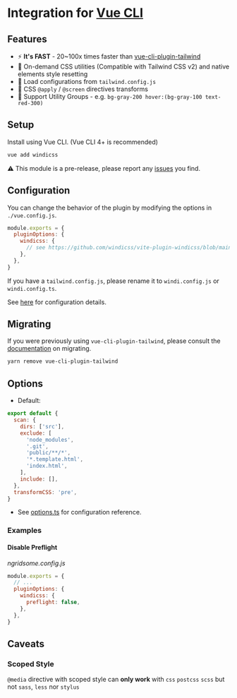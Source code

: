 <Logo name="vue" class="logo-float-xl"/>

# Integration for [Vue CLI](https://cli.vuejs.org)

<PackageInfo name="vue-cli-plugin-windicss" author="harlan-zw" />

## Features

- ⚡️ **It's FAST** - 20~100x times faster than [vue-cli-plugin-tailwind](https://github.com/forsartis/vue-cli-plugin-tailwind)
- 🧩 On-demand CSS utilities (Compatible with Tailwind CSS v2) and native elements style resetting
- 🍃 Load configurations from `tailwind.config.js`
- 📄 CSS `@apply` / `@screen` directives transforms
- 🎳 Support Utility Groups - e.g. `bg-gray-200 hover:(bg-gray-100 text-red-300)`

## Setup

Install using Vue CLI. (Vue CLI 4+ is recommended)

```bash
vue add windicss
```

:warning: This module is a pre-release, please report any [issues](https://github.com/windicss/vue-cli-plugin-windicss/issues) you find.

## Configuration

You can change the behavior of the plugin by modifying the options in `./vue.config.js`.

```js vue.config.js
module.exports = {
  pluginOptions: {
    windicss: {
      // see https://github.com/windicss/vite-plugin-windicss/blob/main/packages/plugin-utils/src/options.ts
    },
  },
}
```

If you have a `tailwind.config.js`, please rename it to `windi.config.js` or `windi.config.ts`.

See [here](https://windicss.netlify.app/guide/configuration.html) for configuration details.


## Migrating

If you were previously using `vue-cli-plugin-tailwind`, please consult the [documentation](https://windicss.netlify.app/guide/migration.html) on migrating.

```bash
yarn remove vue-cli-plugin-tailwind
```

## Options

- Default:

```js
export default {
  scan: {
    dirs: ['src'],
    exclude: [
      'node_modules',
      '.git',
      'public/**/*',
      '*.template.html',
      'index.html',
    ],
    include: [],
  },
  transformCSS: 'pre',
}
```  

- See [options.ts](https://github.com/windicss/vite-plugin-windicss/blob/main/packages/plugin-utils/src/options.ts) for configuration reference.

### Examples

#### Disable Preflight

_ngridsome.config.js_

```js
module.exports = {
  // ...
  pluginOptions: {
    windicss: {
      preflight: false,
    },
  },
}
```

## Caveats

### Scoped Style

`@media` directive with scoped style can **only work** with `css` `postcss` `scss` but not `sass`, `less` nor `stylus`

